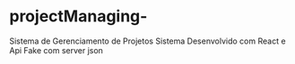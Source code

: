 # projectManaging-
Sistema de Gerenciamento de Projetos
Sistema Desenvolvido com React e Api Fake com server json
